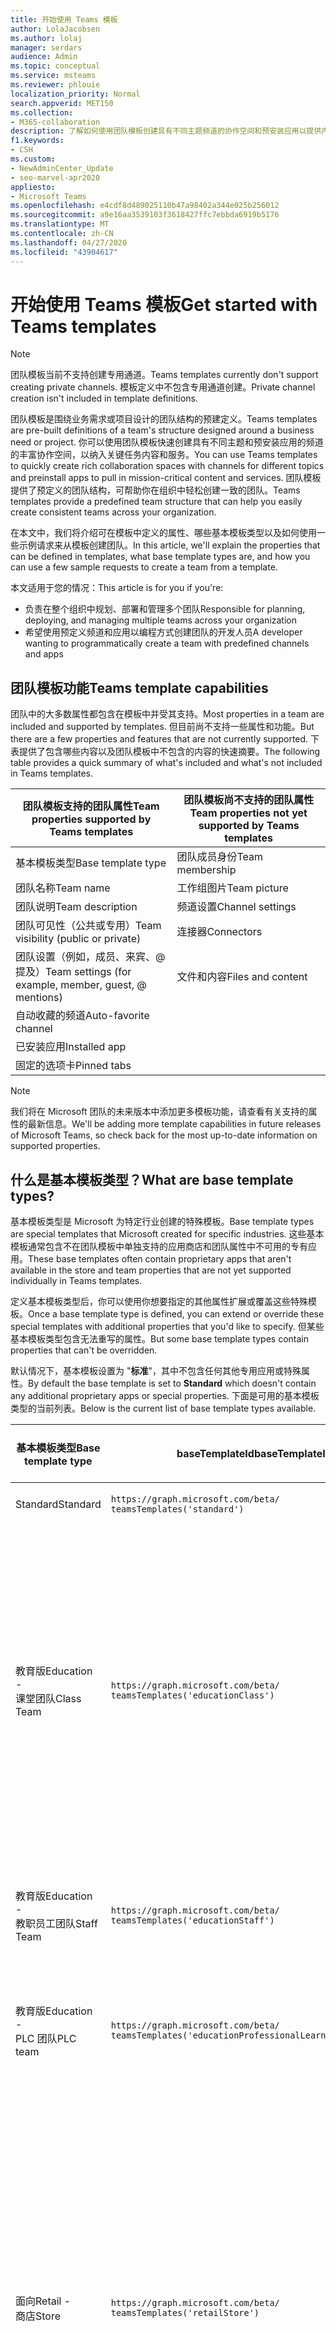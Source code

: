 ```yaml
---
title: 开始使用 Teams 模板
author: LolaJacobsen
ms.author: lolaj
manager: serdars
audience: Admin
ms.topic: conceptual
ms.service: msteams
ms.reviewer: phlouie
localization_priority: Normal
search.appverid: MET150
ms.collection:
- M365-collaboration
description: 了解如何使用团队模板创建具有不同主题频道的协作空间和预安装应用以提供内容和服务。
f1.keywords:
- CSH
ms.custom:
- NewAdminCenter_Update
- seo-marvel-apr2020
appliesto:
- Microsoft Teams
ms.openlocfilehash: e4cdf8d489025110b47a98402a344e025b256012
ms.sourcegitcommit: a9e16aa3539103f3618427ffc7ebbda6919b5176
ms.translationtype: MT
ms.contentlocale: zh-CN
ms.lasthandoff: 04/27/2020
ms.locfileid: "43904617"
---
```

# <a name="get-started-with-teams-templates"></a><span data-ttu-id="8d8e3-103">开始使用 Teams 模板</span><span class="sxs-lookup"><span data-stu-id="8d8e3-103">Get started with Teams templates</span></span>

> [!NOTE]
> <span data-ttu-id="8d8e3-104">团队模板当前不支持创建专用通道。</span><span class="sxs-lookup"><span data-stu-id="8d8e3-104">Teams templates currently don't support creating private channels.</span></span> <span data-ttu-id="8d8e3-105">模板定义中不包含专用通道创建。</span><span class="sxs-lookup"><span data-stu-id="8d8e3-105">Private channel creation isn't included in template definitions.</span></span> 

<span data-ttu-id="8d8e3-106">团队模板是围绕业务需求或项目设计的团队结构的预建定义。</span><span class="sxs-lookup"><span data-stu-id="8d8e3-106">Teams templates are pre-built definitions of a team's structure designed around a business need or project.</span></span> <span data-ttu-id="8d8e3-107">你可以使用团队模板快速创建具有不同主题和预安装应用的频道的丰富协作空间，以纳入关键任务内容和服务。</span><span class="sxs-lookup"><span data-stu-id="8d8e3-107">You can use Teams templates to quickly create rich collaboration spaces with channels for different topics and preinstall apps to pull in mission-critical content and services.</span></span> <span data-ttu-id="8d8e3-108">团队模板提供了预定义的团队结构，可帮助你在组织中轻松创建一致的团队。</span><span class="sxs-lookup"><span data-stu-id="8d8e3-108">Teams templates provide a predefined team structure that can help you easily create consistent teams across your organization.</span></span> 

<span data-ttu-id="8d8e3-109">在本文中，我们将介绍可在模板中定义的属性、哪些基本模板类型以及如何使用一些示例请求来从模板创建团队。</span><span class="sxs-lookup"><span data-stu-id="8d8e3-109">In this article, we'll explain the properties that can be defined in templates, what base template types are, and how you can use a few sample requests to create a team from a template.</span></span>
 
<span data-ttu-id="8d8e3-110">本文适用于您的情况：</span><span class="sxs-lookup"><span data-stu-id="8d8e3-110">This article is for you if you're:</span></span>

- <span data-ttu-id="8d8e3-111">负责在整个组织中规划、部署和管理多个团队</span><span class="sxs-lookup"><span data-stu-id="8d8e3-111">Responsible for planning, deploying, and managing multiple teams across your organization</span></span><br>
- <span data-ttu-id="8d8e3-112">希望使用预定义频道和应用以编程方式创建团队的开发人员</span><span class="sxs-lookup"><span data-stu-id="8d8e3-112">A developer wanting to programmatically create a team with predefined channels and apps</span></span>

## <a name="teams-template-capabilities"></a><span data-ttu-id="8d8e3-113">团队模板功能</span><span class="sxs-lookup"><span data-stu-id="8d8e3-113">Teams template capabilities</span></span>

<span data-ttu-id="8d8e3-114">团队中的大多数属性都包含在模板中并受其支持。</span><span class="sxs-lookup"><span data-stu-id="8d8e3-114">Most properties in a team are included and supported by templates.</span></span> <span data-ttu-id="8d8e3-115">但目前尚不支持一些属性和功能。</span><span class="sxs-lookup"><span data-stu-id="8d8e3-115">But there are a few properties and features that are not currently supported.</span></span> <span data-ttu-id="8d8e3-116">下表提供了包含哪些内容以及团队模板中不包含的内容的快速摘要。</span><span class="sxs-lookup"><span data-stu-id="8d8e3-116">The following table provides a quick summary of what's included and what's not included in Teams templates.</span></span>

| <span data-ttu-id="8d8e3-117">**团队模板支持的团队属性**</span><span class="sxs-lookup"><span data-stu-id="8d8e3-117">**Team properties supported by Teams templates**</span></span> | <span data-ttu-id="8d8e3-118">**团队模板尚不支持的团队属性**</span><span class="sxs-lookup"><span data-stu-id="8d8e3-118">**Team properties not yet supported by Teams templates**</span></span> |
| ------------------------------------------------ | -------------------------------------------------------- |
| <span data-ttu-id="8d8e3-119">基本模板类型</span><span class="sxs-lookup"><span data-stu-id="8d8e3-119">Base template type</span></span> | <span data-ttu-id="8d8e3-120">团队成员身份</span><span class="sxs-lookup"><span data-stu-id="8d8e3-120">Team membership</span></span> |
| <span data-ttu-id="8d8e3-121">团队名称</span><span class="sxs-lookup"><span data-stu-id="8d8e3-121">Team name</span></span> | <span data-ttu-id="8d8e3-122">工作组图片</span><span class="sxs-lookup"><span data-stu-id="8d8e3-122">Team picture</span></span> |
| <span data-ttu-id="8d8e3-123">团队说明</span><span class="sxs-lookup"><span data-stu-id="8d8e3-123">Team description</span></span> | <span data-ttu-id="8d8e3-124">频道设置</span><span class="sxs-lookup"><span data-stu-id="8d8e3-124">Channel settings</span></span> |
| <span data-ttu-id="8d8e3-125">团队可见性（公共或专用）</span><span class="sxs-lookup"><span data-stu-id="8d8e3-125">Team visibility (public or private)</span></span> | <span data-ttu-id="8d8e3-126">连接器</span><span class="sxs-lookup"><span data-stu-id="8d8e3-126">Connectors</span></span> |
| <span data-ttu-id="8d8e3-127">团队设置（例如，成员、来宾、@ 提及）</span><span class="sxs-lookup"><span data-stu-id="8d8e3-127">Team settings (for example, member, guest, @ mentions)</span></span> | <span data-ttu-id="8d8e3-128">文件和内容</span><span class="sxs-lookup"><span data-stu-id="8d8e3-128">Files and content</span></span> |
| <span data-ttu-id="8d8e3-129">自动收藏的频道</span><span class="sxs-lookup"><span data-stu-id="8d8e3-129">Auto-favorite channel</span></span> | |
| <span data-ttu-id="8d8e3-130">已安装应用</span><span class="sxs-lookup"><span data-stu-id="8d8e3-130">Installed app</span></span> | |
| <span data-ttu-id="8d8e3-131">固定的选项卡</span><span class="sxs-lookup"><span data-stu-id="8d8e3-131">Pinned tabs</span></span> | |

> [!NOTE]
> <span data-ttu-id="8d8e3-132">我们将在 Microsoft 团队的未来版本中添加更多模板功能，请查看有关支持的属性的最新信息。</span><span class="sxs-lookup"><span data-stu-id="8d8e3-132">We'll be adding more template capabilities in future releases of Microsoft Teams, so check back for the most up-to-date information on supported properties.</span></span>

## <a name="what-are-base-template-types"></a><span data-ttu-id="8d8e3-133">什么是基本模板类型？</span><span class="sxs-lookup"><span data-stu-id="8d8e3-133">What are base template types?</span></span>

<span data-ttu-id="8d8e3-134">基本模板类型是 Microsoft 为特定行业创建的特殊模板。</span><span class="sxs-lookup"><span data-stu-id="8d8e3-134">Base template types are special templates that Microsoft created for specific industries.</span></span> <span data-ttu-id="8d8e3-135">这些基本模板通常包含不在团队模板中单独支持的应用商店和团队属性中不可用的专有应用。</span><span class="sxs-lookup"><span data-stu-id="8d8e3-135">These base templates often contain proprietary apps that aren't available in the store and team properties that are not yet supported individually in Teams templates.</span></span>

<span data-ttu-id="8d8e3-136">定义基本模板类型后，你可以使用你想要指定的其他属性扩展或覆盖这些特殊模板。</span><span class="sxs-lookup"><span data-stu-id="8d8e3-136">Once a base template type is defined, you can extend or override these special templates with additional properties that you'd like to specify.</span></span> <span data-ttu-id="8d8e3-137">但某些基本模板类型包含无法重写的属性。</span><span class="sxs-lookup"><span data-stu-id="8d8e3-137">But some base template types contain properties that can't be overridden.</span></span>

<span data-ttu-id="8d8e3-138">默认情况下，基本模板设置为 "**标准**"，其中不包含任何其他专用应用或特殊属性。</span><span class="sxs-lookup"><span data-stu-id="8d8e3-138">By default the base template is set to **Standard** which doesn't contain any additional proprietary apps or special properties.</span></span> <span data-ttu-id="8d8e3-139">下面是可用的基本模板类型的当前列表。</span><span class="sxs-lookup"><span data-stu-id="8d8e3-139">Below is the current list of base template types available.</span></span>

| <span data-ttu-id="8d8e3-140">基本模板类型</span><span class="sxs-lookup"><span data-stu-id="8d8e3-140">Base template type</span></span> | <span data-ttu-id="8d8e3-141">baseTemplateId</span><span class="sxs-lookup"><span data-stu-id="8d8e3-141">baseTemplateId</span></span> | <span data-ttu-id="8d8e3-142">此基本模板附带的属性</span><span class="sxs-lookup"><span data-stu-id="8d8e3-142">Properties that come with this base template</span></span> |
| ------------------ | -------------- | ----------------------------------------------------- |
| <span data-ttu-id="8d8e3-143">Standard</span><span class="sxs-lookup"><span data-stu-id="8d8e3-143">Standard</span></span> | `https://graph.microsoft.com/beta/`<br>`teamsTemplates('standard')` | <span data-ttu-id="8d8e3-144">无其他应用和属性</span><span class="sxs-lookup"><span data-stu-id="8d8e3-144">No additional apps and properties</span></span> |
| <span data-ttu-id="8d8e3-145">教育版</span><span class="sxs-lookup"><span data-stu-id="8d8e3-145">Education -</span></span><br><span data-ttu-id="8d8e3-146">课堂团队</span><span class="sxs-lookup"><span data-stu-id="8d8e3-146">Class Team</span></span> | `https://graph.microsoft.com/beta/`<br>`teamsTemplates('educationClass')` | <span data-ttu-id="8d8e3-147">识别</span><span class="sxs-lookup"><span data-stu-id="8d8e3-147">Apps:</span></span><ul><li><span data-ttu-id="8d8e3-148">OneNote 课堂笔记本（已固定到 "**常规**" 选项卡）</span><span class="sxs-lookup"><span data-stu-id="8d8e3-148">OneNote Class Notebook (pinned to the **General** tab)</span></span> </li><li><span data-ttu-id="8d8e3-149">"分配" 应用（已固定到 "**常规**" 选项卡）</span><span class="sxs-lookup"><span data-stu-id="8d8e3-149">Assignments app (pinned to the **General** tab)</span></span></li></ul> <span data-ttu-id="8d8e3-150">团队属性：</span><span class="sxs-lookup"><span data-stu-id="8d8e3-150">Team properties:</span></span><ul><li><span data-ttu-id="8d8e3-151">团队可见性设置为**HiddenMembership** （不能重写）</span><span class="sxs-lookup"><span data-stu-id="8d8e3-151">Team visibility set to **HiddenMembership** (cannot be overridden)</span></span></li></ul> |
| <span data-ttu-id="8d8e3-152">教育版</span><span class="sxs-lookup"><span data-stu-id="8d8e3-152">Education -</span></span><br><span data-ttu-id="8d8e3-153">教职员工团队</span><span class="sxs-lookup"><span data-stu-id="8d8e3-153">Staff Team</span></span> | `https://graph.microsoft.com/beta/`<br>`teamsTemplates('educationStaff')` | <span data-ttu-id="8d8e3-154">识别</span><span class="sxs-lookup"><span data-stu-id="8d8e3-154">Apps:</span></span><ul><li><span data-ttu-id="8d8e3-155">OneNote 教职员工笔记本（已固定到 "**常规**" 选项卡）</span><span class="sxs-lookup"><span data-stu-id="8d8e3-155">OneNote Staff Notebook (pinned to the **General** tab)</span></span></li></ul> |
|<span data-ttu-id="8d8e3-156">教育版</span><span class="sxs-lookup"><span data-stu-id="8d8e3-156">Education -</span></span><br><span data-ttu-id="8d8e3-157">PLC 团队</span><span class="sxs-lookup"><span data-stu-id="8d8e3-157">PLC team</span></span> |`https://graph.microsoft.com/beta/`<br>`teamsTemplates('educationProfessionalLearningCommunity')` | <span data-ttu-id="8d8e3-158">识别</span><span class="sxs-lookup"><span data-stu-id="8d8e3-158">Apps:</span></span><ul><li><span data-ttu-id="8d8e3-159">OneNote PLC 笔记本（已固定到 "**常规**" 选项卡）</span><span class="sxs-lookup"><span data-stu-id="8d8e3-159">OneNote PLC Notebook (pinned to the **General** tab)</span></span></ul></li>|
| <span data-ttu-id="8d8e3-160">面向</span><span class="sxs-lookup"><span data-stu-id="8d8e3-160">Retail -</span></span><br><span data-ttu-id="8d8e3-161">商店</span><span class="sxs-lookup"><span data-stu-id="8d8e3-161">Store</span></span> | `https://graph.microsoft.com/beta/`<br>`teamsTemplates('retailStore')` | <span data-ttu-id="8d8e3-162">信道</span><span class="sxs-lookup"><span data-stu-id="8d8e3-162">Channels:</span></span><ul><li><span data-ttu-id="8d8e3-163">切换切换</span><span class="sxs-lookup"><span data-stu-id="8d8e3-163">Shift handoff</span></span></li><li><span data-ttu-id="8d8e3-164">培训</span><span class="sxs-lookup"><span data-stu-id="8d8e3-164">Learning</span></span></li></ul><span data-ttu-id="8d8e3-165">团队属性</span><span class="sxs-lookup"><span data-stu-id="8d8e3-165">Team properties</span></span><ul><li><span data-ttu-id="8d8e3-166">将团队可见性设置为公共</span><span class="sxs-lookup"><span data-stu-id="8d8e3-166">Team visibility set to Public</span></span></li></ul><span data-ttu-id="8d8e3-167">成员权限</span><span class="sxs-lookup"><span data-stu-id="8d8e3-167">Member permissions</span></span><ul><li><span data-ttu-id="8d8e3-168">阻止成员创建、更新或删除频道</span><span class="sxs-lookup"><span data-stu-id="8d8e3-168">Prevent members from creating, updating, or removing channels</span></span></li><li><span data-ttu-id="8d8e3-169">阻止成员添加或删除应用</span><span class="sxs-lookup"><span data-stu-id="8d8e3-169">Prevent members from adding or removing apps</span></span></li><li><span data-ttu-id="8d8e3-170">阻止成员创建、更新或删除连接器</span><span class="sxs-lookup"><span data-stu-id="8d8e3-170">Prevent members from creating, updating, or removing connectors</span></span></li></ul> |
| <span data-ttu-id="8d8e3-171">面向</span><span class="sxs-lookup"><span data-stu-id="8d8e3-171">Retail -</span></span><br><span data-ttu-id="8d8e3-172">经理协作</span><span class="sxs-lookup"><span data-stu-id="8d8e3-172">Manager collaboration</span></span> | `https://graph.microsoft.com/beta/`<br>`teamsTemplates('retailManagerCollaboration')` | <span data-ttu-id="8d8e3-173">信道</span><span class="sxs-lookup"><span data-stu-id="8d8e3-173">Channels:</span></span><ul><li><span data-ttu-id="8d8e3-174">切换切换</span><span class="sxs-lookup"><span data-stu-id="8d8e3-174">Shift handoff</span></span></li><li><span data-ttu-id="8d8e3-175">培训</span><span class="sxs-lookup"><span data-stu-id="8d8e3-175">Learning</span></span></li></ul><span data-ttu-id="8d8e3-176">团队属性：</span><span class="sxs-lookup"><span data-stu-id="8d8e3-176">Team properties:</span></span><ul><li><span data-ttu-id="8d8e3-177">将团队可见性设置为私密</span><span class="sxs-lookup"><span data-stu-id="8d8e3-177">Team visibility set to Private</span></span></li></ul><span data-ttu-id="8d8e3-178">成员权限：</span><span class="sxs-lookup"><span data-stu-id="8d8e3-178">Member permissions:</span></span><ul><li><span data-ttu-id="8d8e3-179">阻止成员创建、更新或删除频道</span><span class="sxs-lookup"><span data-stu-id="8d8e3-179">Prevent members from creating, updating, or removing channels</span></span></li><li><span data-ttu-id="8d8e3-180">阻止成员添加或删除应用</span><span class="sxs-lookup"><span data-stu-id="8d8e3-180">Prevent members from adding or removing apps</span></span></li><li><span data-ttu-id="8d8e3-181">阻止成员创建、更新或删除连接器</span><span class="sxs-lookup"><span data-stu-id="8d8e3-181">Prevent members from creating, updating, or removing connectors</span></span></li></ul>|
| <span data-ttu-id="8d8e3-182">行业</span><span class="sxs-lookup"><span data-stu-id="8d8e3-182">Healthcare -</span></span><br><span data-ttu-id="8d8e3-183">拖动</span><span class="sxs-lookup"><span data-stu-id="8d8e3-183">Ward</span></span> |`https://graph.microsoft.com/beta/`<br>`teamsTemplates('healthcareWard')` |<span data-ttu-id="8d8e3-184">信道</span><span class="sxs-lookup"><span data-stu-id="8d8e3-184">Channels:</span></span> <ul><li><span data-ttu-id="8d8e3-185">宣告\*</span><span class="sxs-lookup"><span data-stu-id="8d8e3-185">Announcements\*</span></span></li><li><span data-ttu-id="8d8e3-186">Huddles\*</span><span class="sxs-lookup"><span data-stu-id="8d8e3-186">Huddles\*</span></span></li><li><span data-ttu-id="8d8e3-187">轮</span><span class="sxs-lookup"><span data-stu-id="8d8e3-187">Rounds</span></span></li><li><span data-ttu-id="8d8e3-188">调配\*</span><span class="sxs-lookup"><span data-stu-id="8d8e3-188">Staffing\*</span></span></li><li><span data-ttu-id="8d8e3-189">培训\*</span><span class="sxs-lookup"><span data-stu-id="8d8e3-189">Training\*</span></span></li></ul><span data-ttu-id="8d8e3-190">\*自动收藏频道</span><span class="sxs-lookup"><span data-stu-id="8d8e3-190">\*Auto-favorited channels</span></span> |
|<span data-ttu-id="8d8e3-191">行业</span><span class="sxs-lookup"><span data-stu-id="8d8e3-191">Healthcare -</span></span><br><span data-ttu-id="8d8e3-192">医院</span><span class="sxs-lookup"><span data-stu-id="8d8e3-192">Hospital</span></span> | `https://graph.microsoft.com/beta/`<br>`teamsTemplates('healthcareHospital')` |<span data-ttu-id="8d8e3-193">信道</span><span class="sxs-lookup"><span data-stu-id="8d8e3-193">Channels:</span></span><ul><li><span data-ttu-id="8d8e3-194">宣告\*</span><span class="sxs-lookup"><span data-stu-id="8d8e3-194">Announcements\*</span></span></li><li><span data-ttu-id="8d8e3-195">符合\*</span><span class="sxs-lookup"><span data-stu-id="8d8e3-195">Compliance\*</span></span></li><li><span data-ttu-id="8d8e3-196">Custodial</span><span class="sxs-lookup"><span data-stu-id="8d8e3-196">Custodial</span></span></li><li><span data-ttu-id="8d8e3-197">人力资源</span><span class="sxs-lookup"><span data-stu-id="8d8e3-197">Human Resources</span></span></li></li><li><span data-ttu-id="8d8e3-198">药房</span><span class="sxs-lookup"><span data-stu-id="8d8e3-198">Pharmacy</span></span></li></ul><span data-ttu-id="8d8e3-199">\*自动收藏频道</span><span class="sxs-lookup"><span data-stu-id="8d8e3-199">\*Auto-favorited channel</span></span>|
|||

## <a name="related-topics"></a><span data-ttu-id="8d8e3-200">相关主题</span><span class="sxs-lookup"><span data-stu-id="8d8e3-200">Related topics</span></span>

- <span data-ttu-id="8d8e3-201">[创建团队](https://docs.microsoft.com/graph/api/team-post?view=graph-rest-beta)（在预览中）</span><span class="sxs-lookup"><span data-stu-id="8d8e3-201">[Create team](https://docs.microsoft.com/graph/api/team-post?view=graph-rest-beta) (in preview)</span></span>
- [<span data-ttu-id="8d8e3-202">新团队</span><span class="sxs-lookup"><span data-stu-id="8d8e3-202">New-Team</span></span>](https://docs.microsoft.com/powershell/module/teams/New-Team?view=teams-ps)
- [<span data-ttu-id="8d8e3-203">Microsoft Teams 管理培训</span><span class="sxs-lookup"><span data-stu-id="8d8e3-203">Admin training for Microsoft Teams</span></span>](itadmin-readiness.md)
- [<span data-ttu-id="8d8e3-204">Teams 零售模板入门</span><span class="sxs-lookup"><span data-stu-id="8d8e3-204">Get started with Retail Teams templates</span></span>](get-started-with-retail-teams-templates.md)
- [<span data-ttu-id="8d8e3-205">适用于医疗保健组织的 Teams 模板入门</span><span class="sxs-lookup"><span data-stu-id="8d8e3-205">Get started with Teams templates for Healthcare organizations</span></span>](expand-teams-across-your-org/healthcare/healthcare-templates.md)
